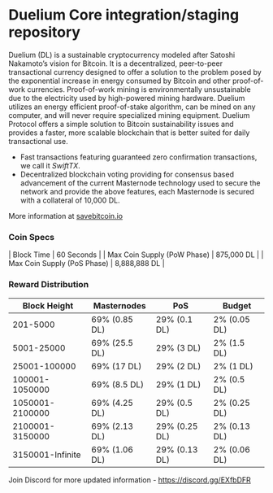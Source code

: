 Duelium Core integration/staging repository
=================================================

Duelium (DL) is a sustainable cryptocurrency modeled after Satoshi Nakamoto’s vision for Bitcoin. It is a decentralized, peer-to-peer transactional currency designed to offer a solution to the problem posed by the exponential increase in energy consumed by Bitcoin and other proof-of-work currencies. Proof-of-work mining is environmentally unsustainable due to the electricity used by high-powered mining hardware. Duelium utilizes an energy efficient proof-of-stake algorithm, can be mined on any computer, and will never require specialized mining equipment. Duelium Protocol offers a simple solution to Bitcoin sustainability issues and provides a faster, more scalable blockchain that is better suited for daily transactional use.

- Fast transactions featuring guaranteed zero confirmation transactions, we call it _SwiftTX_.
- Decentralized blockchain voting providing for consensus based advancement of the current Masternode
  technology used to secure the network and provide the above features, each Masternode is secured
  with a collateral of 10,000 DL.

More information at [savebitcoin.io](http://www.savebitcoin.io)

### Coin Specs
| Block Time                  | 60 Seconds      |
| Max Coin Supply (PoW Phase) | 875,000 DL    |
| Max Coin Supply (PoS Phase) | 8,888,888 DL |


### Reward Distribution

| **Block Height** | **Masternodes**  | **PoS**          | **Budget**      |
|------------------|------------------|------------------|-----------------|
| 201-5000         | 69% (0.85 DL)  | 29% (0.1 DL)   | 2% (0.05 DL)  |
| 5001-25000       | 69% (25.5 DL)  | 29% (3 DL)     | 2% (1.5 DL)   |
| 25001-100000     | 69% (17 DL)    | 29% (2 DL)     | 2% (1 DL)     |
| 100001-1050000   | 69% (8.5 DL)   | 29% (1 DL)     | 2% (0.5 DL)   |
| 1050001-2100000  | 69% (4.25 DL)  | 29% (0.5 DL)   | 2% (0.25 DL)  |
| 2100001-3150000  | 69% (2.13 DL)  | 29% (0.25 DL)  | 2% (0.13 DL)  |
| 3150001-Infinite | 69% (1.06 DL)  | 29% (0.13 DL)  | 2% (0.06 DL)  |


Join Discord for more updated information - https://discord.gg/EXfbDFR

